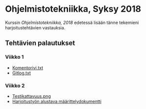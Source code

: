 # Ohjelmistotekniikka, Syksy 2018
Kurssin *Ohjelmistotekniikka, 2018* edetessä lisään tänne tekemieni harjoitustehtävien vastauksia.

## Tehtävien palautukset

### Viikko 1
* [Komentorivi.txt](https://github.com/pyigyli/ot-harjoitustyo/blob/master/laskarit/viikko1/komentorivi.txt)
* [Gitlog.txt](https://github.com/pyigyli/ot-harjoitustyo/blob/master/laskarit/viikko1/gitlog.txt)

### Viikko 2
* [Testikattavuus.png](https://github.com/pyigyli/ot-harjoitustyo/blob/master/laskarit/viikko2/testikattavuus.png)
* [Harjoitustyön alustava määrittelydokumentti](https://github.com/mluukkai/Ohjelmistotekniikka2018/blob/master/tehtavat/harjoitustyo_viikko2.md)